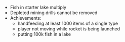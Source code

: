 * Fish in starter lake multiply
* Depleted mining drills cannot be removed
* Achievements:
    * handfeeding at least 1000 items of a single type
    * player not moving while rocket is being launched
    * putting 100k fish in a lake

